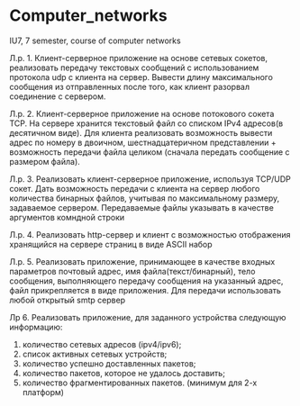 # Computer_networks
IU7, 7 semester, course of computer networks

Л.р. 1. Клиент-серверное приложение на основе сетевых сокетов, реализовать передачу текстовых сообщений с использованием протокола udp с клиента на сервер. Вывести длину максимального сообщения из отправленных после того, как клиент разорвал соединение с сервером.

Л.р. 2. Клиент-серверное приложение на основе потокового сокета TCP. На сервере хранится текстовый файл со списком IPv4 адресов(в десятичном виде). Для клиента реализовать возможность вывести адрес по номеру в двоичном, шестнадцатеричном представлении + возможность передачи файла целиком (сначала передать сообщение с размером файла). 

Л.р. 3. Реализовать клиент-серверное приложение, используя TCP/UDP сокет. Дать возможность передачи с клиента на сервер любого количества бинарных файлов, учитывая по максимальному размеру, задаваемое сервером. Передаваемые файлы указывать в качестве аргументов комндной строки 

Л.р. 4. Реализовать http-сервер и клиент с возможностью отображения хранящийся на сервере страниц в виде ASCII набор

Л.р. 5. Реализовать приложение, принимающее в качестве входных параметров почтовый адрес, имя файла(текст/бинарный), тело сообщения, выполняющего передачу сообщения на указанный адрес, файл прикрепляется в виде приложения. Для передачи использовать любой открытый smtp сервер

Лр 6. Реализовать приложение, для заданного устройства следующую информацию:
1) количество сетевых адресов (ipv4/ipv6);
2) список активных сетевых устройств;
3) количество успешно доставленных пакетов;
4) количество пакетов, которое не удалось доставить;
5) количество фрагментированных пакетов.
(минимум для 2-х платформ)
